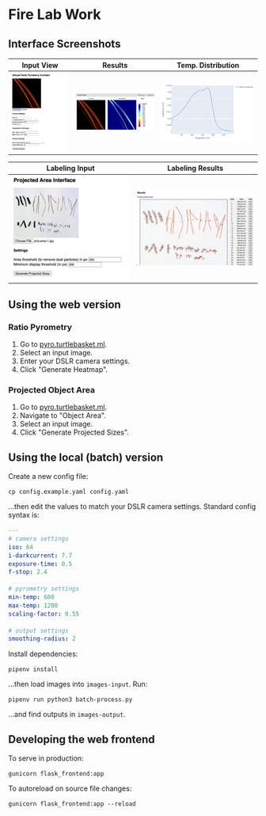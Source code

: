 # Fire Lab Work

## Interface Screenshots

| Input View | Results | Temp. Distribution | 
| --- | --- | --- |
| ![](screenshots/pyro_input.png) | ![](screenshots/pyro_results.png) | ![](screenshots/temp_dist_plot.png) 

| Labeling Input | Labeling Results | 
| --- | --- |
| ![](screenshots/projected_area_in.png) | ![](screenshots/projected_area_out.png) |

## Using the web version 

### Ratio Pyrometry

1. Go to [pyro.turtlebasket.ml](https://pyro.turtlebasket.ml).
2. Select an input image.
3. Enter your DSLR camera settings.
4. Click "Generate Heatmap".

### Projected Object Area

1. Go to [pyro.turtlebasket.ml](https://pyro.turtlebasket.ml).
2. Navigate to "Object Area".
3. Select an input image.
4. Click "Generate Projected Sizes".

## Using the local (batch) version

Create a new config file:

```
cp config.example.yaml config.yaml
```

...then edit the values to match your DSLR camera settings. Standard config syntax is:

```yaml
---
# camera settings
iso: 64
i-darkcurrent: 7.7
exposure-time: 0.5
f-stop: 2.4

# pyrometry settings
min-temp: 600
max-temp: 1200
scaling-factor: 0.55

# output settings
smoothing-radius: 2
```

Install dependencies:

```
pipenv install
```

...then load images into `images-input`. Run:

```
pipenv run python3 batch-process.py
```

...and find outputs in `images-output`.

## Developing the web frontend

To serve in production:

```
gunicorn flask_frontend:app
```

To autoreload on source file changes:

```
gunicorn flask_frontend:app --reload
```
